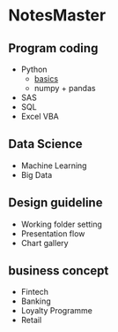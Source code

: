 # NotesMaster
## Program coding
 - Python
   - [basics](https://github.com/danstudiohk/NotesMaster/wiki/Python-Basics)
   - numpy + pandas
 - SAS
 - SQL
 - Excel VBA

## Data Science
 - Machine Learning
 - Big Data

## Design guideline
 - Working folder setting
 - Presentation flow
 - Chart gallery

## business concept
 - Fintech
 - Banking
 - Loyalty Programme 
 - Retail

